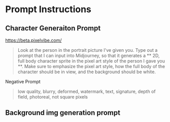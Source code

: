 # Prompt Instructions

## Character Generaiton Prompt

<https://beta.pixelvibe.com/>

> Look at the person in the portrait picture I've given you. Type out a prompt that I can input into Midjourney, so that it generates a ** 2D, full body character sprite in the pixel art style of the person I gave you **. Make sure to emphasize the pixel art style, how the full body of the character should be in view, and the background should be white.   


Negative Prompt
> low quality, blurry, deformed, watermark, text, signature, depth of field, photoreal, not square pixels

## Background img generation prompt